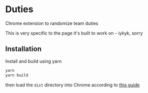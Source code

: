# Duties

Chrome extension to randomize team duties

This is very specific to the page it's built to work on - iykyk, sorry

## Installation

Install and build using yarn

```bash
yarn
yarn build
```

then load the `dist` directory into Chrome according to [this guide]( https://developer.chrome.com/docs/extensions/mv3/getstarted/#unpacked)


